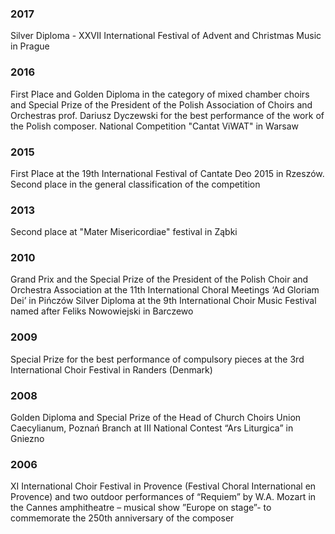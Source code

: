 ### 2017
Silver Diploma - XXVII International Festival of Advent and Christmas Music in Prague 

### 2016
First Place and Golden Diploma in the category of mixed chamber choirs and Special Prize of the President of the Polish Association of Choirs and Orchestras prof. Dariusz Dyczewski for the best performance of the work of the Polish composer.
National Competition "Cantat ViWAT" in Warsaw
### 2015
First Place at the 19th International Festival of Cantate Deo 2015 in Rzeszów.
Second place in the general classification of the competition

### 2013
Second place at "Mater Misericordiae" festival in Ząbki

### 2010
Grand Prix and the Special Prize of the President of the Polish Choir and Orchestra Association at the 
11th International Choral Meetings ‘Ad Gloriam Dei’ in Pińczów
Silver Diploma at the 9th International Choir Music Festival named after Feliks Nowowiejski in Barczewo

### 2009
Special Prize for the best performance of compulsory pieces at the 3rd International 
Choir Festival in Randers (Denmark)

### 2008
Golden Diploma and Special Prize of the Head of Church Choirs Union Caecylianum, Poznań
Branch at III National Contest “Ars Liturgica” in Gniezno

### 2006
XI International Choir Festival in Provence (Festival Choral International en Provence)
 and two outdoor performances of “Requiem” by W.A. Mozart in the Cannes amphitheatre –
 musical show ”Europe on stage”- to commemorate the 250th anniversary of the composer
